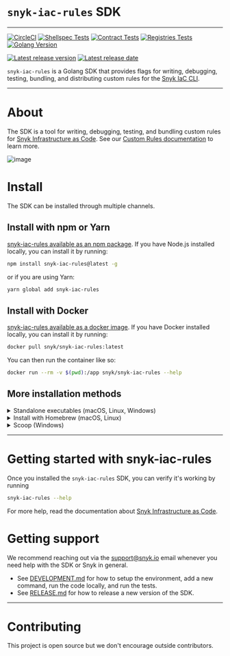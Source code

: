 # `snyk-iac-rules` SDK
---

[![CircleCI](https://dl.circleci.com/status-badge/img/gh/snyk/snyk-iac-rules/tree/main.svg?style=svg)](https://dl.circleci.com/status-badge/redirect/gh/snyk/snyk-iac-rules/tree/main)
[![Shellspec Tests](https://github.com/snyk/snyk-iac-rules/actions/workflows/main.yml/badge.svg)](https://github.com/snyk/snyk-iac-rules/actions/workflows/main.yml)
[![Contract Tests](https://github.com/snyk/snyk-iac-rules/actions/workflows/contract.yml/badge.svg)](https://github.com/snyk/snyk-iac-rules/actions/workflows/contract.yml)
[![Registries Tests](https://github.com/snyk/snyk-iac-rules/actions/workflows/registries.yml/badge.svg)](https://github.com/snyk/snyk-iac-rules/actions/workflows/registries.yml)
[![Golang Version](https://img.shields.io/github/go-mod/go-version/snyk/snyk-iac-rules)](https://github.com/snyk/snyk-iac-rules)

[![Latest release version](https://img.shields.io/github/v/release/snyk/snyk-iac-rules)](https://github.com/snyk/snyk-iac-rules)
[![Latest release date](https://img.shields.io/github/release-date/snyk/snyk-iac-rules)](https://github.com/snyk/snyk-iac-rules)

`snyk-iac-rules` is a Golang SDK that provides flags for writing, debugging, testing, bundling, and distributing custom rules for the [Snyk IaC CLI](https://github.com/snyk/snyk/).


---

# About
The SDK is a tool for writing, debugging, testing, and bundling custom rules for [Snyk Infrastructure as Code](https://snyk.io/product/infrastructure-as-code-security/). See our [Custom Rules documentation](https://docs.snyk.io/products/snyk-infrastructure-as-code/custom-rules) to learn more.

<!---
This should be generated automatically from the UML code. We need to specify the branch name though, and this can not happen while we are in main. We need to get the branch name first if we continue using two branches. For now, we can use the rendered image instead.

![system overview](http://www.plantuml.com/plantuml/proxy?cache=no&src=https://raw.github.com/snyk/snyk-iac-rules/main/assets/overview-activity-swimlanes.puml)
-->
![image](https://user-images.githubusercontent.com/6989529/139833924-da0f79c7-997b-4510-a6e9-f40f39b28482.png)


# Install
The SDK can be installed through multiple channels.

## Install with npm or Yarn

[snyk-iac-rules available as an npm package](https://www.npmjs.com/package/snyk-iac-rules). If you have Node.js installed locally, you can install it by running:

```bash
npm install snyk-iac-rules@latest -g
```

or if you are using Yarn:

```bash
yarn global add snyk-iac-rules
```

## Install with Docker

[snyk-iac-rules available as a docker image](https://hub.docker.com/r/snyk/snyk-iac-rules). If you have Docker installed locally, you can install it by running:

```bash
docker pull snyk/snyk-iac-rules:latest
```

You can then run the container like so:
```bash
docker run --rm -v $(pwd):/app snyk/snyk-iac-rules --help
```

## More installation methods

<details>
  <summary>Standalone executables (macOS, Linux, Windows)</summary>

### Standalone executables

Use [GitHub Releases](https://github.com/snyk/snyk-iac-rules/releases) to download a standalone executable of Snyk CLI for your platform.

For example, to download and run the latest SDK on macOS, you could run:

```bash
wget https://github.com/snyk/snyk-iac-rules/releases/download/v0.1.0/snyk-iac-rules_0.1.0_Darwin_x86_64.tar.gz
chmod +x ./snyk-iac-rules
mv ./snyk-iac-rules /usr/local/bin/
```

Drawback of this method is, that you will have to manually keep the SDK up to date.

</details>

<details>
  <summary>Install with Homebrew (macOS, Linux)</summary>

### Homebrew

Install the SDK from [Snyk tap](https://github.com/snyk/homebrew-tap) with [Homebrew](https://brew.sh) by running:

```bash
brew tap snyk/tap
brew install snyk-iac-rules
```

</details>

<details>
  <summary>Scoop (Windows)</summary>

### Scoop

Install the SDK from our [Snyk bucket](https://github.com/snyk/scoop-snyk) with [Scoop](https://scoop.sh) on Windows:

```
scoop bucket add snyk https://github.com/snyk/scoop-snyk
scoop install snyk-iac-rules
```

</details>

---

# Getting started with snyk-iac-rules

Once you installed the `snyk-iac-rules` SDK, you can verify it's working by running

```bash
snyk-iac-rules --help
```

For more help, read the documentation about [Snyk Infrastructure as Code](https://docs.snyk.io/snyk-infrastructure-as-code).

# Getting support

We recommend reaching out via the [support@snyk.io](mailto:support@snyk.io) email whenever you need help with the SDK or Snyk in general.


* See [DEVELOPMENT.md](DEVELOPMENT.md) for how to setup the environment, add a new command, run the code locally, and run the tests.
* See [RELEASE.md](RELEASE.md) for how to release a new version of the SDK.

---

# Contributing

This project is open source but we don't encourage outside contributors.
